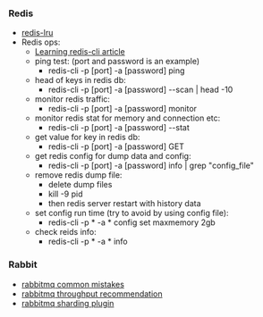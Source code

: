 ### Redis
* [redis-lru](https://redis.io/topics/lru-cache)
* Redis ops:
  - [Learning redis-cli article](https://redis.io/topics/rediscli)
  - ping test: (port and password is an example)
    - redis-cli -p [port] -a [password] ping
  - head of keys in redis db:
    - redis-cli -p [port] -a [password] --scan | head -10
  - monitor redis traffic:
    - redis-cli -p [port] -a [password] monitor
  - monitor redis stat for memory and connection etc:
    - redis-cli -p [port] -a [password] --stat
  - get value for key in redis db:
    - redis-cli -p [port] -a [password] GET <key>
  - get redis config for dump data and config:
    - redis-cli -p [port] -a [password] info | grep "config_file"
  - remove redis dump file:
    - delete dump files 
    - kill -9 pid
    - then redis server restart with history data
  - set config run time (try to avoid by using config file):
    - redis-cli -p * -a * config set maxmemory 2gb
  - check reids info:
    - redis-cli -p * -a * info

### Rabbit
* [rabbitmq common mistakes](https://www.cloudamqp.com/blog/2018-01-19-part4-rabbitmq-13-common-errors.html)
* [rabbitmq throughput recommendation](https://www.cloudamqp.com/blog/2018-01-08-part2-rabbitmq-best-practice-for-high-performance.html)
* [rabbitmq sharding plugin](https://github.com/rabbitmq/rabbitmq-sharding)

